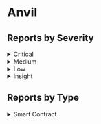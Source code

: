 # Anvil

## Reports by Severity

<details>

<summary>Critical</summary>

* \#36554 \[SC-Critical] Time Based Collateral Pool Users can release more than their due share of the pool, drawing from the due share of other users

</details>

<details>

<summary>Medium</summary>

* \#36475 \[SC-Medium] Token allowance signature can be front-run
* \#36532 \[SC-Medium] Frontrun to invalidate collateralizable approval signature
* \#36552 \[SC-Medium] DoS for the user's calling \`stake\` and \`stakeReleasableTokensFrom\` function
* \#36567 \[SC-Medium] Anyone can cancel anyone's LOC
* \#36268 \[SC-Medium] stake with signature can be front-run lead to user's stake failed
* \#36303 \[SC-Medium] Attackers can cause griefing attack to cause stake transactions of TimeBasedCollateralPool of users to always revert by front-running the user transaction to make the provided si...
* \#36501 \[SC-Medium] Signature Front-Running Vulnerability in CollateralVault

</details>

<details>

<summary>Low</summary>

* \#36309 \[SC-Low] TimeBasedCollateralPool: After \_resetPool gets called (internally) a depositor can break most functionalities of the smart contract
* \#36450 \[SC-Low] Contract TimeBasedCollateralPool will be unable to process new user transactions and user funds are temporary frozen if a user unstake transaction of TimeBasedCollateralPool execute...

</details>

<details>

<summary>Insight</summary>

* \#36340 \[SC-Insight] TimeBasedCollateralPool::\_resetAccountTokenStateIfApplicable does not adjust tokenEpochExitBalances after redeeming the account's unstake Units
* \#36346 \[SC-Insight] Typehash Discrepancy in CollateralizableTokenAllowanceAdjustment
* \#36306 \[SC-Insight] Incorrect nonce value emitted in \`TimeBasedCollateralPool::\_resetPool\` event
* \#36540 \[SC-Insight] Users Can Withdraw Funds at Incorrect Fee Rate
* \#36092 \[SC-Insight] Collateralizable Contracts May Retain Status Unconditionally
* \#36136 \[SC-Insight] Fee calculation error in withdraw function of collateralVault contract
* \#36267 \[SC-Insight] Tokens can be stuck forever in UniswapLiquidator because function retrieveTokens always reverts for USDT and all tokens that have transfer function that do not return boolean

</details>

## Reports by Type

<details>

<summary>Smart Contract</summary>

* \#36309 \[SC-Low] TimeBasedCollateralPool: After \_resetPool gets called (internally) a depositor can break most functionalities of the smart contract
* \#36340 \[SC-Insight] TimeBasedCollateralPool::\_resetAccountTokenStateIfApplicable does not adjust tokenEpochExitBalances after redeeming the account's unstake Units
* \#36346 \[SC-Insight] Typehash Discrepancy in CollateralizableTokenAllowanceAdjustment
* \#36450 \[SC-Low] Contract TimeBasedCollateralPool will be unable to process new user transactions and user funds are temporary frozen if a user unstake transaction of TimeBasedCollateralPool execute...
* \#36475 \[SC-Medium] Token allowance signature can be front-run
* \#36306 \[SC-Insight] Incorrect nonce value emitted in \`TimeBasedCollateralPool::\_resetPool\` event
* \#36532 \[SC-Medium] Frontrun to invalidate collateralizable approval signature
* \#36552 \[SC-Medium] DoS for the user's calling \`stake\` and \`stakeReleasableTokensFrom\` function
* \#36554 \[SC-Critical] Time Based Collateral Pool Users can release more than their due share of the pool, drawing from the due share of other users
* \#36567 \[SC-Medium] Anyone can cancel anyone's LOC
* \#36540 \[SC-Insight] Users Can Withdraw Funds at Incorrect Fee Rate
* \#36092 \[SC-Insight] Collateralizable Contracts May Retain Status Unconditionally
* \#36136 \[SC-Insight] Fee calculation error in withdraw function of collateralVault contract
* \#36267 \[SC-Insight] Tokens can be stuck forever in UniswapLiquidator because function retrieveTokens always reverts for USDT and all tokens that have transfer function that do not return boolean
* \#36268 \[SC-Medium] stake with signature can be front-run lead to user's stake failed
* \#36303 \[SC-Medium] Attackers can cause griefing attack to cause stake transactions of TimeBasedCollateralPool of users to always revert by front-running the user transaction to make the provided si...
* \#36501 \[SC-Medium] Signature Front-Running Vulnerability in CollateralVault

</details>
